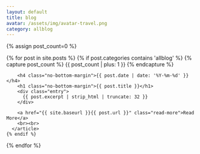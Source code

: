 ```yaml
---
layout: default
title: blog
avatar: /assets/img/avatar-travel.png
category: allblog
---
```


<div class="posts">

  {% assign post_count=0 %}

  {% for post in site.posts %}
    {% if post.categories contains 'allblog' %}
      {% capture post_count %} {{ post_count | plus: 1 }} {% endcapture %}
      <article class="post">

        <h4 class="no-bottom-margin">{{ post.date | date: '%Y-%m-%d' }}</h4>
        <h1 class="no-bottom-margin">{{ post.title }}</h1>
        <div class="entry">
          {{ post.excerpt | strip_html | truncate: 32 }}
        </div>

        <a href="{{ site.baseurl }}{{ post.url }}" class="read-more">Read More</a>
        <br><br>
      </article>
    {% endif %}
  {% endfor %}

</div>
